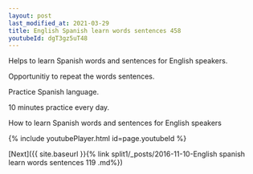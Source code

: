 ```yaml
---
layout: post
last_modified_at: 2021-03-29
title: English Spanish learn words sentences 458 
youtubeId: dgT3gz5uT48
---
```

 
 
Helps to learn Spanish words and sentences for English speakers.

Opportunitiy to repeat the words sentences. 

Practice Spanish language. 
 
10 minutes practice every day. 
 
How to learn Spanish words and sentences for English speakers 
 
{% include youtubePlayer.html id=page.youtubeId %}
 
 
[Next]({{ site.baseurl }}{% link  split1/_posts/2016-11-10-English spanish learn words sentences 119 .md%})
 
